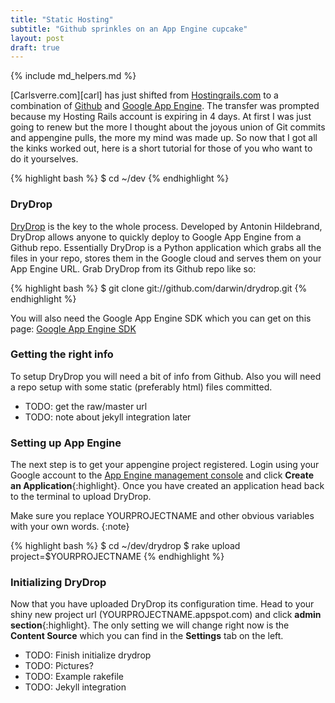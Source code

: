 ```yaml
---
title: "Static Hosting"
subtitle: "Github sprinkles on an App Engine cupcake"
layout: post
draft: true
---
```

{% include md_helpers.md %}

[Carlsverre.com][carl] has just shifted from [Hostingrails.com][hr] to a combination
of [Github][gh] and [Google App Engine][gae]. The transfer was prompted because
my Hosting Rails account is expiring in 4 days. At first I was just going to renew
but the more I thought about the joyous union of Git commits and appengine pulls,
the more my mind was made up.  So now that I got all the kinks worked out, here is
a short tutorial for those of you who want to do it yourselves.

{% highlight bash %}
$ cd ~/dev
{% endhighlight %}

### DryDrop

[DryDrop][dd] is the key to the whole process. Developed by Antonin Hildebrand,
DryDrop allows anyone to quickly deploy to Google App Engine from a Github repo.
Essentially DryDrop is a Python application which grabs all the files in your
repo, stores them in the Google cloud and serves them on your App Engine URL.
Grab DryDrop from its Github repo like so:

{% highlight bash %}
$ git clone git://github.com/darwin/drydrop.git
{% endhighlight %}

You will also need the Google App Engine SDK which you can get on this page:
[Google App Engine SDK][gaes]

### Getting the right info

To setup DryDrop you will need a bit of info from Github.  Also you will need
a repo setup with some static (preferably html) files committed.

* TODO: get the raw/master url
* TODO: note about jekyll integration later

### Setting up App Engine

The next step is to get your appengine project registered. Login using your
Google account to the [App Engine management console][gaem] and click
**Create an Application**{:highlight}. Once you have created an application
head back to the terminal to upload DryDrop.

Make sure you replace YOURPROJECTNAME and other obvious variables with your own words.
{:note}

{% highlight bash %}
$ cd ~/dev/drydrop
$ rake upload project=$YOURPROJECTNAME
{% endhighlight %}

### Initializing DryDrop

Now that you have uploaded DryDrop its configuration time.  Head to your shiny
new project url (YOURPROJECTNAME.appspot.com) and click **admin section**{:highlight}.
The only setting we will change right now is the **Content Source** which you can find
in the **Settings** tab on the left.

* TODO: Finish initialize drydrop
* TODO: Pictures?
* TODO: Example rakefile
* TODO: Jekyll integration


[hr]: http://hostingrails.com
[gh]: http://github.com
[gae]: http://code.google.com/appengine
[gaem]: http://appengine.google.com
[gaes]: http://code.google.com/appengine/downloads.html
[dd]: http://drydrop.binaryage.com
[jk]: http://jekyllrb.com
